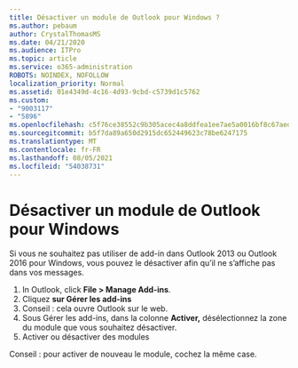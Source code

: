 ```yaml
---
title: Désactiver un module de Outlook pour Windows ?
ms.author: pebaum
author: CrystalThomasMS
ms.date: 04/21/2020
ms.audience: ITPro
ms.topic: article
ms.service: o365-administration
ROBOTS: NOINDEX, NOFOLLOW
localization_priority: Normal
ms.assetid: 01e4349d-4c16-4d93-9cbd-c5739d1c5762
ms.custom:
- "9003117"
- "5896"
ms.openlocfilehash: c5f76ce38552c9b305acec4a8ddfea1ee7ae5a0016bf8c67aed1d7e7c2c3449b
ms.sourcegitcommit: b5f7da89a650d2915dc652449623c78be6247175
ms.translationtype: MT
ms.contentlocale: fr-FR
ms.lasthandoff: 08/05/2021
ms.locfileid: "54038731"
---
```

# <a name="turn-an-add-in-off-for-outlook-for-windows"></a>Désactiver un module de Outlook pour Windows

Si vous ne souhaitez pas utiliser de add-in dans Outlook 2013 ou Outlook 2016 pour Windows, vous pouvez le désactiver afin qu’il ne s’affiche pas dans vos messages.  

1. In Outlook, click **File > Manage Add-ins**.
2. Cliquez  **sur Gérer les add-ins**
3. Conseil : cela ouvre Outlook sur le web.
4. Sous Gérer les add-ins, dans la colonne **Activer,**  désélectionnez la zone du module que vous souhaitez désactiver.
5. Activer ou désactiver des modules

Conseil : pour activer de nouveau le module, cochez la même case.
